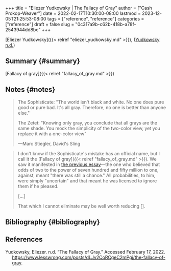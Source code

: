 +++
title = "Eliezer Yudkowsky | The Fallacy of Gray"
author = ["Cash Prokop-Weaver"]
date = 2022-02-17T10:30:00-08:00
lastmod = 2023-12-05T21:25:53-08:00
tags = ["reference", "reference"]
categories = ["reference"]
draft = false
slug = "0c317a9b-c62b-418b-a78f-2543944dd8bc"
+++

[Eliezer Yudkowsky]({{< relref "eliezer_yudkowsky.md" >}}), (<a href="#citeproc_bib_item_1">Yudkowsky n.d.</a>)


## Summary {#summary}

[Fallacy of gray]({{< relref "fallacy_of_gray.md" >}})


## Notes {#notes}

> The Sophisticate: "The world isn't black and white. No one does pure good or pure bad. It's all gray. Therefore, no one is better than anyone else."
>
> The Zetet: "Knowing only gray, you conclude that all grays are the same shade. You mock the simplicity of the two-color view, yet you replace it with a one-color view"
>
> —Marc Stiegler, David's Sling

<!--quoteend-->

> I don't know if the Sophisticate's mistake has an official name, but I call it the [Fallacy of gray]({{< relref "fallacy_of_gray.md" >}}). We saw it manifested in [the previous essay](https://www.lesswrong.com/s/FrqfoG3LJeCZs96Ym/p/q7Me34xvSG3Wm97As)—the one who believed that odds of two to the power of seven hundred and fifty million to one, against, meant "there was still a chance." All probabilities, to him, were simply "uncertain" and that meant he was licensed to ignore them if he pleased.
>
> [...]
>
> That which I cannot eliminate may be well worth reducing [].


## Bibliography {#bibliography}

## References

<style>.csl-entry{text-indent: -1.5em; margin-left: 1.5em;}</style><div class="csl-bib-body">
  <div class="csl-entry"><a id="citeproc_bib_item_1"></a>Yudkowsky, Eliezer. n.d. “The Fallacy of Gray.” Accessed February 17, 2022. <a href="https://www.lesswrong.com/posts/dLJv2CoRCgeC2mPgj/the-fallacy-of-gray">https://www.lesswrong.com/posts/dLJv2CoRCgeC2mPgj/the-fallacy-of-gray</a>.</div>
</div>
